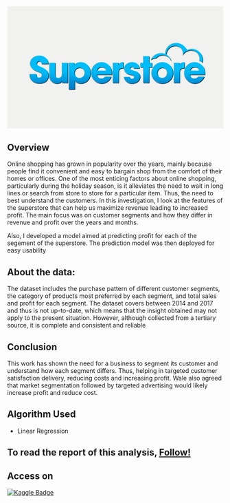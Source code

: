 <img src = "super-store.jpg" width = "1500"> <br>

## Overview
Online shopping has grown in popularity over the years, mainly because people find it convenient and easy to bargain shop from the comfort of their homes or offices. One of the most enticing factors about online shopping, particularly during the holiday season, is it alleviates the need to wait in long lines or search from store to store for a particular item. Thus, the need to best understand the customers. In this investigation, I look at the features of the superstore that can help us maximize revenue leading to increased profit. The main focus was on customer segments and how they differ in revenue and profit over the years and months.

Also, I developed a model aimed at predicting profit for each of the segement of the superstore. The prediction model was then deployed for easy usability

## About the data:
The dataset includes the purchase pattern of different customer segments, the category of
products most preferred by each segment, and total sales and profit for each segment. The
dataset covers between 2014 and 2017 and thus is not up-to-date, which means that the insight
obtained may not apply to the present situation. However, although collected from a tertiary
source, it is complete and consistent and reliable

## Conclusion
This work has shown the need for a business to segment its customer and understand how each
segment differs. Thus, helping in targeted customer satisfaction delivery, reducing costs and
increasing profit. Wale also agreed that market segmentation followed by targeted advertising
would likely increase profit and reduce cost.

## Algorithm Used
- Linear Regression

## To read the report of this analysis, [Follow!](https://drive.google.com/file/d/1Tr54lBGeNtr7FA0ki6kbVc8d9vEvj97i/view?usp=share_link)

## Access on   
[![Kaggle Badge](https://img.shields.io/badge/-Kaggle-0e76a8?style=flat&labelColor=0e76a8&logo=dev.to&logoColor=white)](https://www.kaggle.com/code/nurudeenabdulsalaam/superstore-eda-profit-prediction)
